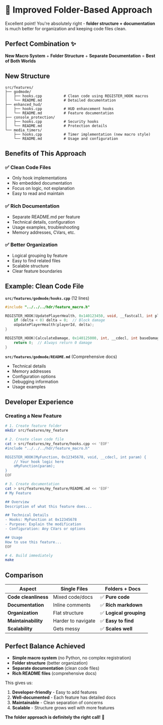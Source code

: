 # 🎯 Improved Folder-Based Approach

Excellent point! You're absolutely right - **folder structure + documentation** is much better for organization and keeping code files clean.

## Perfect Combination ✨

**New Macro System** + **Folder Structure** + **Separate Documentation** = **Best of Both Worlds**

## New Structure

```
src/features/
├── godmode/
│   ├── hooks.cpp          # Clean code using REGISTER_HOOK macros
│   └── README.md          # Detailed documentation
├── enhanced_hud/
│   ├── hooks.cpp          # HUD enhancement hooks
│   └── README.md          # Feature documentation  
├── console_protection/
│   ├── hooks.cpp          # Security hooks
│   └── README.md          # Protection details
└── media_timers/
    ├── hooks.cpp          # Timer implementation (new macro style)
    └── README.md          # Usage and configuration
```

## Benefits of This Approach

### ✅ **Clean Code Files**
- Only hook implementations
- No embedded documentation  
- Focus on logic, not explanation
- Easy to read and maintain

### ✅ **Rich Documentation**
- Separate README.md per feature
- Technical details, configuration
- Usage examples, troubleshooting
- Memory addresses, CVars, etc.

### ✅ **Better Organization**
- Logical grouping by feature
- Easy to find related files
- Scalable structure
- Clear feature boundaries

## Example: Clean Code File

**`src/features/godmode/hooks.cpp`** (12 lines)
```cpp
#include "../../../hdr/feature_macro.h"

REGISTER_HOOK(UpdatePlayerHealth, 0x140123450, void, __fastcall, int playerId, int delta) {
    if (delta < 0) delta = 0;  // Block damage
    oUpdatePlayerHealth(playerId, delta);
}

REGISTER_HOOK(CalculateDamage, 0x140125000, int, __cdecl, int baseDamage, int armorClass) {
    return 0;  // Always return 0 damage
}
```

**`src/features/godmode/README.md`** (Comprehensive docs)
- Technical details
- Memory addresses  
- Configuration options
- Debugging information
- Usage examples

## Developer Experience

### Creating a New Feature
```bash
# 1. Create feature folder
mkdir src/features/my_feature

# 2. Create clean code file
cat > src/features/my_feature/hooks.cpp << 'EOF'
#include "../../../hdr/feature_macro.h"

REGISTER_HOOK(MyFunction, 0x12345678, void, __cdecl, int param) {
    // Your hook logic here
    oMyFunction(param);
}
EOF

# 3. Create documentation
cat > src/features/my_feature/README.md << 'EOF'
# My Feature

## Overview
Description of what this feature does...

## Technical Details
- Hooks: MyFunction at 0x12345678
- Purpose: Explain the modification
- Configuration: Any CVars or options

## Usage
How to use this feature...
EOF

# 4. Build immediately
make
```

## Comparison

| **Aspect** | **Single Files** | **Folders + Docs** |
|------------|------------------|-------------------|
| **Code cleanliness** | Mixed code/docs | ✅ **Pure code** |
| **Documentation** | Inline comments | ✅ **Rich markdown** |
| **Organization** | Flat structure | ✅ **Logical grouping** |
| **Maintainability** | Harder to navigate | ✅ **Easy to find** |
| **Scalability** | Gets messy | ✅ **Scales well** |

## Perfect Balance Achieved

- **Simple macro system** (no Python, no complex registration)
- **Folder structure** (better organization)  
- **Separate documentation** (clean code files)
- **Rich README files** (comprehensive docs)

This gives us:
1. **Developer-friendly** - Easy to add features
2. **Well-documented** - Each feature has detailed docs
3. **Maintainable** - Clean separation of concerns
4. **Scalable** - Structure grows well with more features

**The folder approach is definitely the right call!** 🎯
